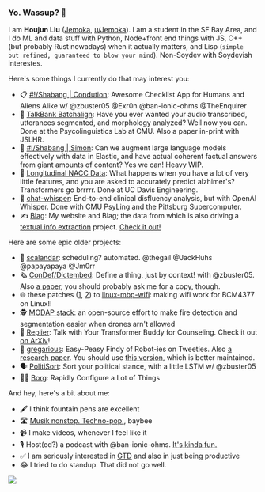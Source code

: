 ### Yo. Wassup? 👋 

I am **Houjun Liu** ([Jemoka](https://github.com/Jemoka), [u/Jemoka](https://www.reddit.com/user/jemoka)). I am a student in the SF Bay Area, and I do ML and data stuff with Python, Node+front end things with JS, C++ (but probably Rust nowadays) when it actually matters, and Lisp (`simple but refined, guaranteed to blow your mind`). Non-Soydev with Soydevish interestes.

Here's some things I currently do that may interest you:
* 📋 [#!/Shabang | Condution](https://github.com/Shabang-Systems/Condution): Awesome Checklist App for Humans and Aliens Alike w/ @zbuster05 @Exr0n @ban-ionic-ohms @TheEnquirer
* 📢 [TalkBank Batchalign](https://github.com/TalkBank/batchalign): Have you ever wanted your audio transcribed, utterances segmented, and morphology analyzed? Well now you can. Done at the Psycolinguistics Lab at CMU. Also a paper in-print with JSLHR.
* 🎤 [#!/Shabang | Simon](https://github.com/Shabang-Systems/simon): Can we augment large language models effectively with data in Elastic, and have actual coherent factual answers from giant amounts of content? Yes we can! Heavy WIP.
* 🧠 [Longitudinal NACC Data](https://github.com/Jemoka/nacc_exploration/): What happens when you have a lot of very little features, and you are asked to accurately predict alzhimer's? Transformers go brrrrr. Done at UC Davis Engineering.
* 🙊 [chat-whisper](https://github.com/talkbank/chat-whisper): End-to-end clinical disfluency analysis, but with OpenAI Whisper. Done with CMU PsyLing and the Pittsburg Supercomputer.
* ✍️ [Blag](https://github.com/jemoka/blag): My website and Blag; the data from which is also driving a [textual info extraction](https://github.com/jemoka/blagger) project. [Check it out!](https://www.jemoka.com/tags/index/)

Here are some epic older projects:
* 📆 [scalandar](https://github.com/scalandar/scalandar): scheduling? automated. @thegail @JackHuhs @papayapaya @Jm0rr
* 🗞 [ConDef/Dictembed](https://github.com/insanityhq/dictembed): Define a thing, just by context! with @zbuster05. Also [a paper](https://link.springer.com/chapter/10.1007/978-3-031-10464-0_41), you should probably ask me for a copy, though.
* 🌐 these patches ([1](https://github.com/Jemoka/linux-mbp-wifi/blob/main/8004-brcmfmac-4377-chip-ids.patch), [2](https://github.com/Jemoka/linux-mbp-wifi/blob/main/9001-fix-bluetooth-shutdown.patch)) to [linux-mbp-wifi](https://github.com/Jemoka/linux-mbp-wifi): making wifi work for BCM4377 on Linux!!
* 🕵️‍ [MODAP stack](https://github.com/MODAP/stack): an open-source effort to make fire detection and segmentation easier when drones arn't allowed
* 🛀 [Replier](https://github.com/jemoka/replier/): Talk with Your Transformer Buddy for Counseling. Check it out [on ArXiv](https://arxiv.org/abs/2104.10661)!
* 🤖 [gregarious](https://github.com/Jemoka/gregarious): Easy-Peasy Findy of Robot-ies on Tweeties. Also [a research paper](https://www.preprints.org/manuscript/202004.0214/v1). You should use [this version](https://github.com/Jemoka/gregarioussystem), which is better maintained.
* 🗣 [PolitiSort](https://github.com/PolitiSort/PolitiSort): Sort your political stance, with a little LSTM w/ @zbuster05
* 🧑‍💻 [Borg](https://github.com/Jemoka/Borg): Rapidly Configure a Lot of Things

And hey, here's a bit about me:
* 🖋 I think fountain pens are excellent
* 🛣 [Musik nonstop. Techno-pop.](http://kraftwerk.com/), baybee
* 📹 I make videos, whenever I feel like it
* 🎙 Host(ed?) a podcast with @ban-ionic-ohms. [It's kinda fun.](https://anchor.fm/yappin)
* ✅ I am seriously interested in [GTD](https://gettingthingsdone.com/) and also in just being productive
* 😂 I tried to do standup. That did not go well.

![](https://github-profile-summary-cards.vercel.app/api/cards/profile-details?username=jemoka&theme=vue)
